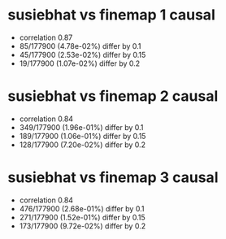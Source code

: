 # susiebhat vs finemap  1 causal

- correlation 0.87
- 85/177900 (4.78e-02%) differ by 0.1
- 45/177900 (2.53e-02%) differ by 0.15
- 19/177900 (1.07e-02%) differ by 0.2


# susiebhat vs finemap  2 causal

- correlation 0.84
- 349/177900 (1.96e-01%) differ by 0.1
- 189/177900 (1.06e-01%) differ by 0.15
- 128/177900 (7.20e-02%) differ by 0.2


# susiebhat vs finemap  3 causal

- correlation 0.84
- 476/177900 (2.68e-01%) differ by 0.1
- 271/177900 (1.52e-01%) differ by 0.15
- 173/177900 (9.72e-02%) differ by 0.2


